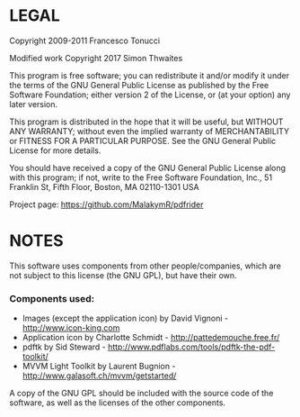 # LEGAL
Copyright 2009-2011 Francesco Tonucci

Modified work Copyright 2017 Simon Thwaites

This program is free software; you can redistribute it and/or modify it under the terms of the GNU General Public License as published by the Free Software Foundation; either version 2 of the License, or (at your option) any later version.

This program is distributed in the hope that it will be useful, but WITHOUT ANY WARRANTY; without even the implied warranty of MERCHANTABILITY or FITNESS FOR A PARTICULAR PURPOSE.  See the GNU General Public License for more details.

You should have received a copy of the GNU General Public License along with this program; if not, write to the Free Software Foundation, Inc., 51 Franklin St, Fifth Floor, Boston, MA  02110-1301  USA

Project page: https://github.com/MalakymR/pdfrider

# NOTES
This software uses components from other people/companies, which are not subject to this license (the GNU GPL), but have their own.

### Components used:
* Images (except the application icon) by David Vignoni - http://www.icon-king.com
* Application icon by Charlotte Schmidt - http://pattedemouche.free.fr/
* pdftk by Sid Steward - http://www.pdflabs.com/tools/pdftk-the-pdf-toolkit/
* MVVM Light Toolkit by Laurent Bugnion - http://www.galasoft.ch/mvvm/getstarted/

A copy of the GNU GPL should be included with the source code of the software, as well as the licenses of the other components.
